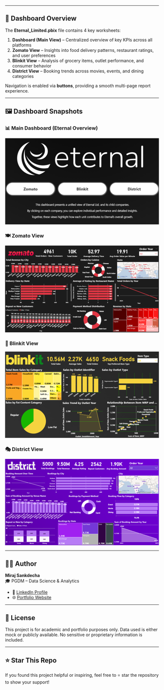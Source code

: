 
---

## 📌 Dashboard Overview

The **Eternal_Limited.pbix** file contains 4 key worksheets:

1. **Dashboard (Main View)** – Centralized overview of key KPIs across all platforms  
2. **Zomato View** – Insights into food delivery patterns, restaurant ratings, and user preferences  
3. **Blinkit View** – Analysis of grocery items, outlet performance, and consumer behavior  
4. **District View** – Booking trends across movies, events, and dining categories  

Navigation is enabled via **buttons**, providing a smooth multi-page report experience.

---

## 🖼️ Dashboard Snapshots

### 📊 Main Dashboard (Eternal Overview)  
![Main Dashboard](https://github.com/mirajsankdecha/Eternal-Dashboard-Analytics/blob/main/Elements/Eternal-View.png)

### 🍽️ Zomato View  
![Zomato Dashboard](https://github.com/mirajsankdecha/Eternal-Dashboard-Analytics/blob/main/Elements/Zomato-View.png)

### 🛒 Blinkit View  
![Blinkit Dashboard](https://github.com/mirajsankdecha/Eternal-Dashboard-Analytics/blob/main/Elements/Blinkit-View.png)

### 🎭 District View  
![District Dashboard](https://github.com/mirajsankdecha/Eternal-Dashboard-Analytics/blob/main/Elements/District-View.png)

---

## 👨‍💼 Author

**Miraj Sankdecha**  
🎓 PGDM – Data Science & Analytics  

- 🔗 [LinkedIn Profile](https://www.linkedin.com/in/mirajsankdecha/)  
- 🌐 [Portfolio Website](https://mirajsankdecha.vercel.app/)  

---

## 📌 License

This project is for academic and portfolio purposes only. Data used is either mock or publicly available. No sensitive or proprietary information is included.

---

## ⭐️ Star This Repo

If you found this project helpful or inspiring, feel free to ⭐️ star the repository to show your support!
